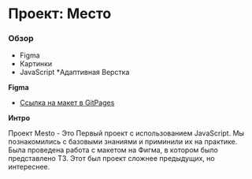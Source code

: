 # Проект: Место

### Обзор

* Figma
* Картинки
* JavaScript
*Адаптивная Верстка

**Figma**

* [Ссылка на макет в GitPages](Snooper227/mesto)

**Интро**

Проект Mesto - Это Первый проект с использованием JavaScript. Мы познакомились с базовыми знаниями и приминили их на практике. Была проведена работа с макетом на Фигма, в котором было представлено ТЗ. Этот был проект сложнее предыдущих, но интереснее.
